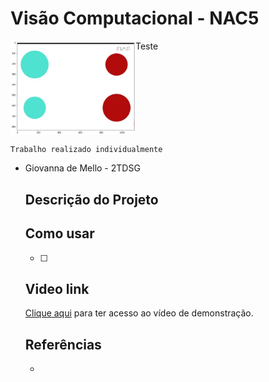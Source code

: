 # Visão Computacional - NAC5 



<div style="display: flex;">
    <img src="https://github.com/giovannadml/Visao-Computacional/blob/main/src/circles.gif" width="200" />
    Teste
</div>

  

  ```Trabalho realizado individualmente```  

- Giovanna de Mello - 2TDSG

  

  ## Descrição do Projeto

  

  ## Como usar


  - [ ] 

  ## Video link

  <a href="https://youtu.be/uaH2S0pGXAE">Clique aqui</a> para ter acesso ao vídeo de demonstração.

  

  ## Referências

  * 

  